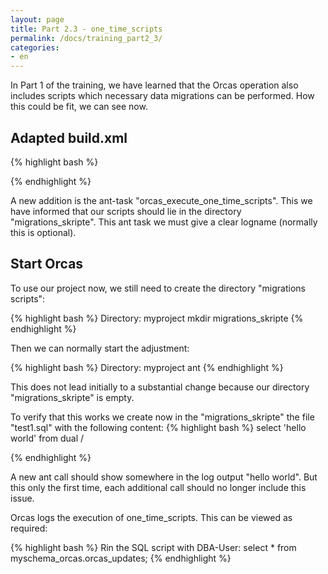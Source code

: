 ```yaml
---
layout: page
title: Part 2.3 - one_time_scripts
permalink: /docs/training_part2_3/
categories: 
- en
---
```


In Part 1 of the training, we have learned that the Orcas operation also includes scripts which necessary data migrations can be performed. How this could be fit, we can see now.

## Adapted build.xml

{% highlight bash %}
<?xml version = '1.0' encoding = 'windows-1252'?>
<project name="myproject" default="build">
  <property name="orcas_dir" value="/orcas/orcas/orcas_core"/>
  <import file="${orcas_dir}/orcas_default_tasks.xml"/>

  <property name="orcas.default_user" value="myschema"/>
  <property name="orcas.default_password" value="myschema"/>
  <property name="orcas.default_user_orcas" value="myschema_orcas"/>
  <property name="orcas.default_password_orcas" value="myschema_orcas"/>
  <property name="orcas.default_tnsname" value="XE"/>
  <property name="orcas.default_jdbcurl" value="jdbc:oracle:thin:@localhost:1521:XE"/>
  <property name="orcas.default_tmpfolder" value="tmp"/>
  <property name="orcas.default_spoolfolder" value=""/>

  <target name="setup" >
    <orcas_install user="system" password="sa"/>
  </target>

  <target name="build" >
    <orcas_initialize/>
    <orcas_execute_one_time_scripts scriptfolder="migrations_skripte" logname="migrations_skripte"/>
    <orcas_execute_statics scriptfolder="tables"/>
  </target>
</project>
{% endhighlight %}

A new addition is the ant-task "orcas_execute_one_time_scripts". This we have informed that our scripts should lie in the directory "migrations_skripte". This ant task we must give a clear logname (normally this is optional).

## Start Orcas

To use our project now, we still need to create the directory "migrations scripts":

{% highlight bash %}
Directory: myproject
mkdir migrations_skripte
{% endhighlight %}

Then we can normally start the adjustment:

{% highlight bash %}
Directory: myproject
ant 
{% endhighlight %}

This does not lead initially to a substantial change because our directory "migrations_skripte" is empty.

To verify that this works we create now in the "migrations_skripte" the file "test1.sql" with the following content:
{% highlight bash %}
select 'hello world' from dual
/

{% endhighlight %}

A new ant call should show somewhere in the log output "hello world". But this only the first time, each additional call should no longer include this issue.

Orcas logs the execution of one_time_scripts. This can be viewed as required:

{% highlight bash %}
Rin the SQL script with DBA-User:
select *
  from myschema_orcas.orcas_updates;
{% endhighlight %}

